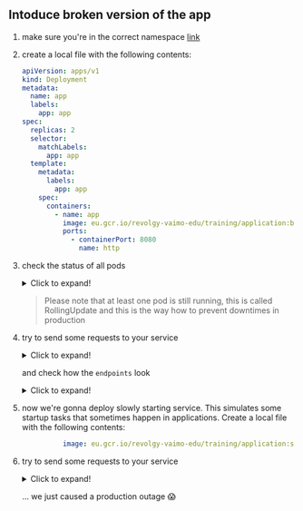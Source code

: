 ## Intoduce broken version of the app

1. make sure you're in the correct namespace [link](../pt2/00_single_pod.md)

2. create a local file with the following contents:

    ```yaml
    apiVersion: apps/v1
    kind: Deployment
    metadata:
      name: app
      labels:
        app: app
    spec:
      replicas: 2
      selector:
        matchLabels:
          app: app
      template:
        metadata:
          labels:
            app: app
        spec:
          containers:
            - name: app
              image: eu.gcr.io/revolgy-vaimo-edu/training/application:breaking
              ports:
                - containerPort: 8080
                  name: http
    ```

3. check the status of all pods

    <details>
    <summary>Click to expand!</summary>

    ```bash
    kubectl get pods
    kubectl logs <name of the new pod>
    kubectl describe pod <name of the new pod>
    ```
    </details>

    > Please note that at least one pod is still running,
    > this is called RollingUpdate and this is the way
    > how to prevent downtimes in production

4. try to send some requests to your service

    <details>
    <summary>Click to expand!</summary>

    ```bash
    curl https://<your namespace>.s01.training.eks.rocks
    ```
    </details>

    and check how the `endpoints` look

    <details>
    <summary>Click to expand!</summary>

    ```bash
    kubectl get endpoints
    ```
    </details>

5. now we're gonna deploy slowly starting service. This simulates some startup tasks that sometimes happen in applications.  Create a local file with the following contents:

    ```yaml
              image: eu.gcr.io/revolgy-vaimo-edu/training/application:sleeping
    ```


4. try to send some requests to your service

    <details>
    <summary>Click to expand!</summary>

    ```bash
    curl https://<your namespace>.s02.training.eks.rocks
    ```

    or

    ```powershell
    Invoke-WebRequest https://<your namespace>.s02.training.eks.rocks
    ```
    </details>

    ... we just caused a production outage 😱
